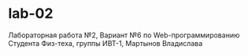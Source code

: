# lab-02
Лабораторная работа №2, Вариант №6 по Web-программированию
Студента Физ-теха, группы ИВТ-1, Мартынов Владислава
